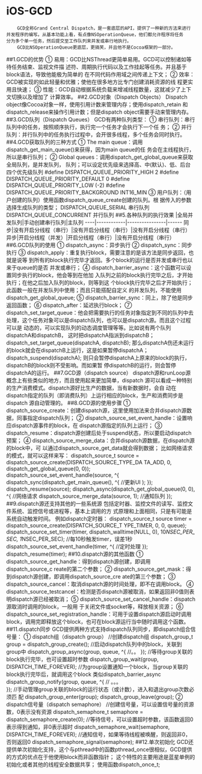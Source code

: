 # iOS-GCD
        GCD全称Grand Central Dispatch，是一套底层的API，提供了一种新的方法来进行
    并发程序的编写。从基本功能上看，有点像NSOperationQueue，他们都允许程序将任务
    分为多个单一任务，然后提交至工作队列来并发或串行地执行。
        GCD比NSOperationQueue更底层，更搞笑，并且他不是Cocoa框架的一部分。
##1.GCD的优势
        ① 易用：GCD比NSThread更简单易用。GCD可以控制诸如等待任务结束、监视文件描
    述符、周期执行代码以及工作挂起等任务。并且基于block语法，导致他能极为简单的
    在不同代码作用域之间传递上下文；
        ② 效率：GCD被实现的如此轻量和优雅；使他在很多地方比专门创建消耗资源的线
    程更实用且快速；
        ③ 性能：GCD自动根据系统负载来增减线程数量，这就减少了上下文切换以及增加了
    计算效率。
##2.GCD对象（Dispatch Objects）
        Dispatch object像Cocoa对象一样，使用引用计数来管理内存；使用dispatch_retain
    和dispatch_release来操作引用计数；但是dispatch object需要手动来管理内存。
##3.GCD队列（Dispatch Queues）
        GCD有两种队列类型：
        ① 串行队列：串行队列中的任务，按照顺序执行，执行完一个任务才会执行下一个任
    务；
        ② 并行队列：并行队列中的任务执行过程中，会开很多线程，多个任务会同时执行。
##4.GCD获取队列的三种方式
        ① The main queue：调用dispatch_get_main_queue()来获得，因为main queue的任
    务会在主线程执行，所以是串行队列；
        ② Global queues：调用dispatch_get_global_queue来获取全局队列，是并发队列，
    队列；可以设定优先级来选择高、中(默认)、低、后台四个优先级队列
            #define DISPATCH_QUEUE_PRIORITY_HIGH        2
            #define DISPATCH_QUEUE_PRIORITY_DEFAULT     0
            #define DISPATCH_QUEUE_PRIORITY_LOW         (-2)
            #define DISPATCH_QUEUE_PRIORITY_BACKGROUND  INT16_MIN
        ③ 用户队列：（用户创建的队列）使用函数dispatch_queue_create创建的队列。根
    据传入的参数选择生成队列的类型；
            DISPATCH_QUEUE_SERIAL       串行队列
            DISPATCH_QUEUE_CONCURRENT   并行队列
##5.各种队列的执行效果
            |全局并发队列|手动创建串行队列|主队列
        ----|------------|----------------|------
        同步|没有开启分线程（串行）|没有开启分线程（串行）|没有开启分线程（串行）
        异步|开启分线程（并发）|开启分线程（串行）|没有开启分线程（串行）
##6.GCD队列的使用
        ① dispatch_async：异步执行
        ② dispatch_sync：同步执行
        ③ dispatch_apply：重复执行block，需要注意的是该方法是同步返回，也就是说等
    到所有的block执行完毕才返回。多个block的运行是否并发或串行也以来于queue的是否
    并发或串行；
        ④ dispatch_barrier_async：这个函数可以设置同步执行的block，他会等到在他加
    入队列之前的block执行完毕之后，才开始执行；在他之后加入队列的block，则等到这
    个block执行完毕之后才开始执行；此函数一般在并发队列中使用；而且只能搭配自定义
    的并发队列，不能使用dispatch_get_global_queue;
        ⑤ dispatch_barrier_sync：同上，除了他是同步返回函数；
        ⑥ dispatch_after：延迟执行block；
        ⑦ dispatch_set_target_queue：他会把需要执行的任务对象指定到不同的队列中去
    处理，这个任务对象可以是dispatch队列，也可以是dispatch源。而且这个过程可以是
    动态的，可以实现队列的动态调度管理等等。比如说有两个队列dispatchA和dispatchB，
    这时把dispatchA指派到dispatchB；
        dispatch_set_target_queue(dispatchA, dispatchB);
    那么dispatchA伤还未运行的block就会在dispatchB上运行，这是如果暂停dispatchA；
        dispatch_suspend(dispatchA);
    则只会暂停dispatchA上原来的block的执行，dispatchB的block则不受影响。而如果暂
    停dispatchB的运行，则会暂停dispatchA的运行。
##7.GCD源（dispatch source）
        dispatch源和runLoop源概念上有些类似的地方，而且使用起来更加简单，dispatch
    源可以看成一种特别的生产消费模式。dispatch源好比生产的数据，当有新数据时，会自
    动在dispatch指定的队列（即消费队列）上运行相应的block，生产和消费同步是dispatch
    源自动管理的。
##8.GCD源的使用步骤
        ① dispatch_source_create：创建dispatch源，这里使用加法来合并dispatch源数
    据，同事指定dispatch队列；
        ② dispatch_source_set_event_handle：设置响应dispatch源事件的block，在
    dispatch源指定的队列上运行；
        ③ dispatch_resume：dispatch源创建后处于suspend状态，所以要启动dispatch预案；
        ④ dispatch_source_merge_data：合并dispatch源数据，在dispatch源的block中，可
    以通过dispatch_source_get_data就会得到数据；
        比如网络请求的模式，就可以这样来写：
        dispatch_source_t source = dispatch_source_create(DISPATCH_SOURCE_TYPE_DA
            TA_ADD, 0, dispatch_get_global_queue(0, 0));
        dispatch_source_set_event_handle(source, ^{
            dispatch_sync(dispatch_get_main_queue(), ^{
                //更新UI
            );
        });
        dispatch_resume(source);
        dispatch_async(dispatch_get_global_queue(0, 0), ^{
            //网络请求
            dispatch_source_merge_data(source, 1); //通知队列
        });
##9.dispatch源还支持其他的一些系统源
        包括定时器、监控文件的读写、监控文件系统、监控信号或进程等，基本上调用的方
    式原理和上面相同，只是有可能是系统自动触发时间。
        例如dispatch定时器：
        dispatch_source_t source timer = dispatch_source_create(DISPATCH_SOURCE_T
    YPE_TIMER, 0, 0, queue);
        dispatch_source_set_timer(timer, dispatch_walltime(NULL, 0), 10*NSEC_PER_
    SEC, 1*NSEC_PER_SEC); //每10秒触发timer，误差1秒
        dispatch_source_set_event_handle(timer, ^{
            //定时处理
        });
        dispatch_resume(timer);
##10.dispatch源的其他函数
        ① dispatch_source_get_handle：得到dispatch源创建，即调用dispatch_source_c
    reate的第二个参数；
        ② dispatch_source_get_mask：得到dispatch源创建，即调用dispatch_source_cre
    ate的第三个参数；
        ③ dispatch_source_cancel：取消dispatch源的时间处理，即不在调用block。
        ④ dispatch_source_testcancel：检测是否dispatch源被取消，如果返回非0值则表
    明dispatch源已经被取消；
        ⑤ dispatch_source_set_cancel_handle：dispatch源取消时调用的block，一般用
    于关闭文件或socket等，释放相关资源；
        ⑥ dispatch_source_set_registration_handle：可用于设置dispatch源启动时调用
    block，调用完即释放这个block，也可在block源运行当中随时调用这个函数。
##11.dispatch同步
        GCD提供两种方式支持dispatch队列同步，即dispatch组合信号量：
        ① dispatch组（dispatch group）
        //创建dispatch组
        dispatch_group_t group = dispatch_group_create(); 
        //启动dispatch队列中的block，关联到group中
        dispatch_group_async(group, queue, ^{
            //。。
        });
        //等待group关联的block执行完毕，也可设置超时参数
        dispatch_group_wait(group, DISPATCH_TIME_FOREVER);
        //为group设置通知一个block，当group关联的block执行完毕后，就调用这个block
    类似dispatch_barrier_async
        dispatch_group_notify(group, queue, ^{
            // 。。。        
        });
        //手动管理group关联的block的运行状态（或计数），进入和退出group次数必须匹
    配
        dispatch_group_enter(group);
        dispatch_group_leave(group);
        ② dispatch信号量（dispatch semaphore）
        //创建信号量，可以设置信号量的资源数，0表示没有资源
        dispatch_semaphore_t semaphore = dispatch_semaphore_create(0);
        //等待信号，可以设置超时参数，该函数返回0表示得到通知，非0表示超时
        dispatch_semaphore_wait(semaphore, DISPATCH_TIME_FOREVER);
        //通知信号，如果等待线程被唤醒，则返回非0，否则返回0
        dispatch_semaphore_signal(semaphore);
##12.单次初始化
        GCD还提供单次初始化支持，这个与pthread中的函数pthread_once很相似，GCD提供
    的方式的优点在于他使用block而非函数指针；
        这个特性的主要用途是蓝星单例的初始化或者其他的线程安全数据共享；
        使用函数dispatch_once_t;
